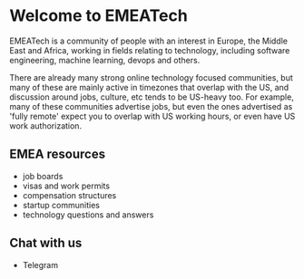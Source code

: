 # Welcome to EMEATech

EMEATech is a community of people with an interest in Europe, the Middle East and Africa, working in fields relating to technology, including software engineering, machine learning, devops and others.

There are already many strong online technology focused communities, but many of these are mainly active in timezones that overlap with the US, and discussion around jobs, culture, etc tends to be US-heavy too. For example, many of these communities advertise jobs, but even the ones advertised as 'fully remote' expect you to overlap with US working hours, or even have US work authorization.

## EMEA resources

- job boards
- visas and work permits
- compensation structures
- startup communities
- technology questions and answers

## Chat with us

- Telegram



